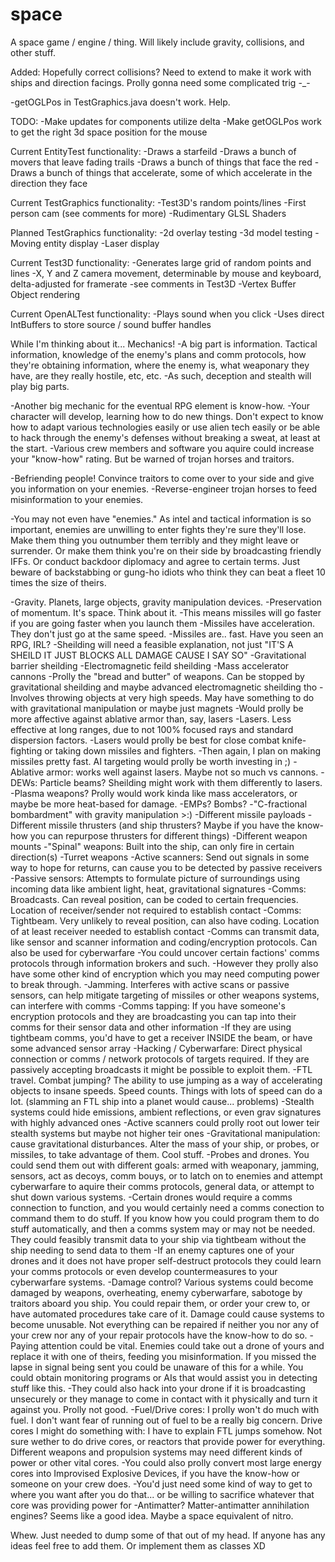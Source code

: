 space
=====

A space game / engine / thing. Will likely include gravity, collisions, and other stuff.

Added: Hopefully correct collisions? Need to extend to make it work with ships and direction facings.
Prolly gonna need some complicated trig -_-

-getOGLPos in TestGraphics.java doesn't work. Help. 

TODO:
-Make updates for components utilize delta
-Make getOGLPos work to get the right 3d space position for the mouse

Current EntityTest functionality:
-Draws a starfeild
-Draws a bunch of movers that leave fading trails
-Draws a bunch of things that face the red
-Draws a bunch of things that accelerate, some of which accelerate in the direction they face

Current TestGraphics functionality:
-Test3D's random points/lines
-First person cam (see comments for more)
-Rudimentary GLSL Shaders

Planned TestGraphics functionality:
-2d overlay testing
-3d model testing
-Moving entity display
-Laser display

Current Test3D functionality:
-Generates large grid of random points and lines
-X, Y and Z camera movement, determinable by mouse and keyboard, delta-adjusted for framerate
  -see comments in Test3D
-Vertex Buffer Object rendering

Current OpenALTest functionality:
-Plays sound when you click
-Uses direct IntBuffers to store source / sound buffer handles

While I'm thinking about it... Mechanics!
-A big part is information. Tactical information, knowledge of the enemy's plans and comm protocols, how they're obtaining information, where the enemy is, what weaponary they have, are they really hostile, etc, etc.
-As such, deception and stealth will play big parts.

-Another big mechanic for the eventual RPG element is know-how.
-Your character will develop, learning how to do new things. Don't expect to know how to adapt various technologies easily or use alien tech easily or be able to hack through the enemy's defenses without breaking a sweat, at least at the start.
-Various crew members and software you aquire could increase your "know-how" rating. But be warned of trojan horses and traitors.

-Befriending people! Convince traitors to come over to your side and give you information on your enemies.
-Reverse-engineer trojan horses to feed misinformation to your enemies.

-You may not even have "enemies." As intel and tactical information is so important, enemies are unwilling to enter fights they're sure they'll lose. Make them thing you outnumber them terribly and they might leave or surrender. Or make them think you're on their side by broadcasting friendly IFFs. Or conduct backdoor diplomacy and agree to certain terms. Just beware of backstabbing or gung-ho idiots who think they can beat a fleet 10 times the size of theirs.

-Gravity. Planets, large objects, gravity manipulation devices.
-Preservation of momentum. It's space. Think about it.
-This means missiles will go faster if you are going faster when you launch them
-Missiles have acceleration. They don't just go at the same speed.
-Missiles are.. fast. Have you seen an RPG, IRL?
-Sheilding will need a feasible explanation, not just "IT'S A SHEILD IT JUST BLOCKS ALL DAMAGE CAUSE I SAY SO"
-Gravitational barrier sheilding
-Electromagnetic feild sheilding
-Mass accelerator cannons
-Prolly the "bread and butter" of weapons. Can be stopped by gravitational sheilding and maybe advanced electromagnetic sheilding tho
-Involves throwing objects at very high speeds. May have something to do with gravitational manipulation or maybe just magnets
-Would prolly be more affective against ablative armor than, say, lasers
-Lasers. Less effective at long ranges, due to not 100% focused rays and standard dispersion factors.
-Lasers would prolly be best for close combat knife-fighting or taking down missiles and fighters.
-Then again, I plan on making missiles pretty fast. AI targeting would prolly be worth investing in ;)
-Ablative armor: works well against lasers. Maybe not so much vs cannons.
-DEWs: Particle beams? Sheilding might work with them differently to lasers.
-Plasma weapons? Prolly would work kinda like mass accelerators, or maybe be more heat-based for damage. 
-EMPs? Bombs?
-"C-fractional bombardment" with gravity manipulation >:)
-Different missile payloads
-Different missile thrusters (and ship thrusters? Maybe if you have the know-how you can repurpose thrusters for different things)
-Different weapon mounts
-"Spinal" weapons: Built into the ship, can only fire in certain direction(s)
-Turret weapons
-Active scanners: Send out signals in some way to hope for returns, can cause you to be detected by passive receivers
-Passive sensors: Attempts to formulate picture of surroundings using incoming data like ambient light, heat, gravitational signatures
-Comms: Broadcasts. Can reveal position, can be coded to certain frequencies. Location of receiver/sender not required to establish contact
-Comms: Tightbeam. Very unlikely to reveal position, can also have coding. Location of at least receiver needed to establish contact
-Comms can transmit data, like sensor and scanner information and coding/encryption protocols. Can also be used for cyberwarfare
-You could uncover certain factions' comms protocols through information brokers and such.
-However they prolly also have some other kind of encryption which you may need computing power to break through.
-Jamming. Interferes with active scans or passive sensors, can help mitigate targeting of missiles or other weapons systems, can interfere with comms
-Comms tapping: If you have someone's encryption protocols and they are broadcasting you can tap into their comms for their sensor data and other information
-If they are using tightbeam comms, you'd have to get a receiver INSIDE the beam, or have some advanced sensor array
-Hacking / Cyberwarfare: Direct physical connection or comms / network protocols of targets required. If they are passively accepting broadcasts it might be possible to exploit them.
-FTL travel. Combat jumping? The ability to use jumping as a way of accelerating objects to insane speeds. Speed counts. Things with lots of speed can do a lot. (slamming an FTL ship into a planet would cause... problems)
-Stealth systems could hide emissions, ambient reflections, or even grav signatures with highly advanced ones
-Active scanners could prolly root out lower teir stealth systems but maybe not higher teir ones
-Gravitational manipulation: cause gravitational disturbances. Alter the mass of your ship, or probes, or missiles, to take advantage of them. Cool stuff.
-Probes and drones. You could send them out with different goals: armed with weaponary, jamming, sensors, act as decoys, comm bouys, or to latch on to enemies and attempt cyberwarfare to aquire their comms protocols, general data, or attempt to shut down various systems. 
-Certain drones would require a comms connection to function, and you would certainly need a comms conection to command them to do stuff. If you know how you could program them to do stuff automatically, and then a comms system may or may not be needed. They could feasibly transmit data to your ship via tightbeam without the ship needing to send data to them
-If an enemy captures one of your drones and it does not have proper self-destruct protocols they could learn your comms protocols or even develop countermeasures to your cyberwarfare systems.
-Damage control? Various systems could become damaged by weapons, overheating, enemy cyberwarfare, sabotoge by traitors aboard you ship. You could repair them, or order your crew to, or have automated procedures take care of it. Damage could cause systems to become unusable. Not everything can be repaired if neither you nor any of your crew nor any of your repair protocols have the know-how to do so.
-Paying attention could be vital. Enemies could take out a drone of yours and replace it with one of theirs, feeding you misinformation. If you missed the lapse in signal being sent you could be unaware of this for a while. You could obtain monitoring programs or AIs that would assist you in detecting stuff like this.
-They could also hack into your drone if it is broadcasting unsecurely or they manage to come in contact with it physically and turn it against you. Prolly not good.
-Fuel/Drive cores: I prolly won't do much with fuel. I don't want fear of running out of fuel to be a really big concern. Drive cores I might do something with: I have to explain FTL jumps somehow. Not sure wether to do drive cores, or reactors that provide power for everything. Different weapons and propulsion systems may need different kinds of power or other vital cores. 
-You could also prolly convert most large energy cores into Improvised Explosive Devices, if you have the know-how or someone on your crew does.
-You'd just need some kind of way to get to where you want after you do that... or be willing to sacrifice whatever that core was providing power for
-Antimatter? Matter-antimatter annihilation engines? Seems like a good idea. Maybe a space equivalent of nitro.


Whew. Just needed to dump some of that out of my head. If anyone has any ideas feel free to add them. Or implement them as classes XD
